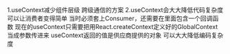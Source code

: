 1.useContext减少组件层级
    跨级通信的方案
2.useContext会大大降低代码复杂度
    可以让消费者变得简单
        当时必须套上Consumer，还需要在里面包含一个回调函数
        现在的useContext只需要把用React.createContext定义好的GlobalContext当成参数传进来
            useContext返回的值是供应商提供的对象
                可以大大降低编码复杂度
            